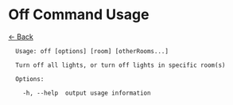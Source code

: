 # Off Command Usage

[<- Back](../../README.md)

```text
  Usage: off [options] [room] [otherRooms...]

  Turn off all lights, or turn off lights in specific room(s)

  Options:

    -h, --help  output usage information

```